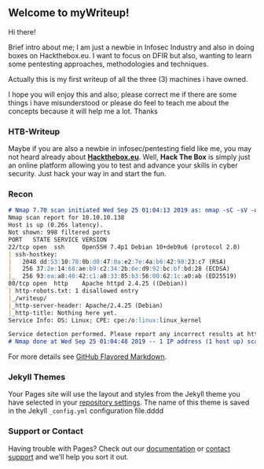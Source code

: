 ## Welcome to myWriteup!

Hi there!

Brief intro about me; 
I am just a newbie in Infosec Industry and also in doing boxes on Hackthebox.eu. 
I want to focus on DFIR but also, wanting to learn some pentesting approaches, methodologies and techniques.

Actually this is my first writeup of all the three (3) machines i have owned. 

I hope you will enjoy this and also, please correct me if there are some things i have misunderstood or please do
feel to teach me about the concepts because it will help me a lot. Thanks 

### HTB-Writeup

Maybe if you are also a newbie in infosec/pentesting field like me, you may not heard already about [**Hackthebox.eu**](https://www.hackthebox.eu).
Well, **Hack The Box** is simply just an online platform allowing you to test and advance your skills in cyber security. Just hack your way in and start the fun.


### Recon

```markdown
# Nmap 7.70 scan initiated Wed Sep 25 01:04:13 2019 as: nmap -sC -sV -oA Writeup 10.10.10.138
Nmap scan report for 10.10.10.138
Host is up (0.26s latency).
Not shown: 998 filtered ports
PORT   STATE SERVICE VERSION
22/tcp open  ssh     OpenSSH 7.4p1 Debian 10+deb9u6 (protocol 2.0)
| ssh-hostkey: 
|   2048 dd:53:10:70:0b:d0:47:0a:e2:7e:4a:b6:42:98:23:c7 (RSA)
|   256 37:2e:14:68:ae:b9:c2:34:2b:6e:d9:92:bc:bf:bd:28 (ECDSA)
|_  256 93:ea:a8:40:42:c1:a8:33:85:b3:56:00:62:1c:a0:ab (ED25519)
80/tcp open  http    Apache httpd 2.4.25 ((Debian))
| http-robots.txt: 1 disallowed entry 
|_/writeup/
|_http-server-header: Apache/2.4.25 (Debian)
|_http-title: Nothing here yet.
Service Info: OS: Linux; CPE: cpe:/o:linux:linux_kernel

Service detection performed. Please report any incorrect results at https://nmap.org/submit/ .
# Nmap done at Wed Sep 25 01:04:48 2019 -- 1 IP address (1 host up) scanned in 35.05 seconds
```

For more details see [GitHub Flavored Markdown](https://guides.github.com/features/mastering-markdown/).

### Jekyll Themes

Your Pages site will use the layout and styles from the Jekyll theme you have selected in your [repository settings](https://github.com/b3y0nd1xx7/HTB-Writeup/settings). The name of this theme is saved in the Jekyll `_config.yml` configuration file.dddd

### Support or Contact

Having trouble with Pages? Check out our [documentation](https://help.github.com/categories/github-pages-basics/) or [contact support](https://github.com/contact) and we’ll help you sort it out.
